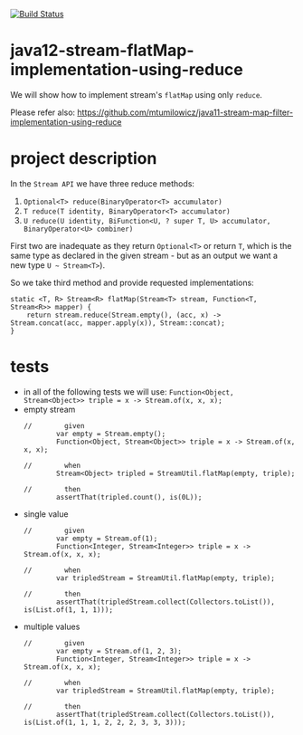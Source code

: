 [![Build Status](https://travis-ci.com/mtumilowicz/java11-stream-map-filter-implementation-using-reduce.svg?branch=master)](https://travis-ci.com/mtumilowicz/java11-stream-map-filter-implementation-using-reduce)
# java12-stream-flatMap-implementation-using-reduce

We will show how to implement stream's `flatMap` using only `reduce`.

Please refer also: https://github.com/mtumilowicz/java11-stream-map-filter-implementation-using-reduce

# project description
In the `Stream API` we have three reduce methods:
1. `Optional<T> reduce(BinaryOperator<T> accumulator)`
1. `T reduce(T identity, BinaryOperator<T> accumulator)`
1. `U reduce(U identity,
            BiFunction<U, ? super T, U> accumulator,
            BinaryOperator<U> combiner)`
                    
First two are inadequate as they return `Optional<T>` or
return `T`, which is the same type as declared in the given stream - but as an output we want a new type `U ~ Stream<T>`).

So we take third method and provide requested implementations:
```
static <T, R> Stream<R> flatMap(Stream<T> stream, Function<T, Stream<R>> mapper) {
    return stream.reduce(Stream.empty(), (acc, x) -> Stream.concat(acc, mapper.apply(x)), Stream::concat);
}
```

# tests
* in all of the following tests we will use: `Function<Object, Stream<Object>> triple = x -> Stream.of(x, x, x);`
* empty stream
    ```
    //        given
            var empty = Stream.empty();
            Function<Object, Stream<Object>> triple = x -> Stream.of(x, x, x);
    
    //        when
            Stream<Object> tripled = StreamUtil.flatMap(empty, triple);
    
    //        then
            assertThat(tripled.count(), is(0L));
    ```
* single value
    ```
    //        given
            var empty = Stream.of(1);
            Function<Integer, Stream<Integer>> triple = x -> Stream.of(x, x, x);
    
    //        when
            var tripledStream = StreamUtil.flatMap(empty, triple);
    
    //        then
            assertThat(tripledStream.collect(Collectors.toList()), is(List.of(1, 1, 1)));
    ```
* multiple values
    ```
    //        given
            var empty = Stream.of(1, 2, 3);
            Function<Integer, Stream<Integer>> triple = x -> Stream.of(x, x, x);
    
    //        when
            var tripledStream = StreamUtil.flatMap(empty, triple);
    
    //        then
            assertThat(tripledStream.collect(Collectors.toList()), is(List.of(1, 1, 1, 2, 2, 2, 3, 3, 3)));
    ```